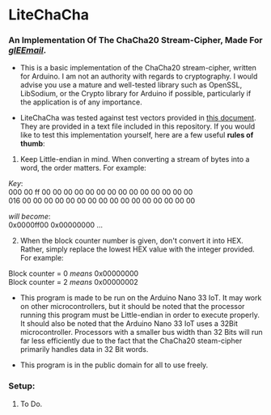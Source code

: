 # LiteChaCha

### An Implementation Of The ChaCha20 Stream-Cipher, Made For [***glEEmail***](https://github.com/Matt-and-Gib/gleemail).

* This is a basic implementation of the ChaCha20 stream-cipher, written for Arduino. I am not an authority with regards to cryptography. I would advise you use a mature and well-tested library such as OpenSSL, LibSodium, or the Crypto library for Arduino if possible, particularly if the application is of any importance.

* LiteChaCha was tested against test vectors provided in [this document](https://tools.ietf.org/html/rfc8439). They are provided in a text file included in this repository. If you would like to test this implementation yourself, here are a few useful **rules of thumb**:

1. Keep Little-endian in mind. When converting a stream of bytes into a word, the order matters. For example:

*Key*:  
000  00  ff 00 00 00 00 00 00 00 00 00 00 00 00 00 00  
016  00 00 00 00 00 00 00 00 00 00 00 00 00 00 00 00

*will become*:  
0x0000ff00 0x00000000 ...

2. When the block counter number is given, don't convert it into HEX. Rather, simply replace the lowest HEX value with the integer provided. For example:

Block counter = 0 *means* 0x00000000  
Block counter = 2 *means* 0x00000002

* This program is made to be run on the Arduino Nano 33 IoT. It may work on other microcontrollers, but it should be noted that the processor running this program must be Little-endian in order to execute properly. It should also be noted that the Arduino Nano 33 IoT uses a 32Bit microcontroller. Processors with a smaller bus width than 32 Bits will run far less efficiently due to the fact that the ChaCha20 steam-cipher primarily handles data in 32 Bit words.

* This program is in the public domain for all to use freely.

### Setup:

1. To Do.
